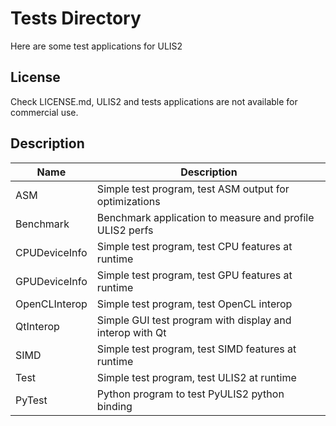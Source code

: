 # Tests Directory
Here are some test applications for ULIS2

## License
Check LICENSE.md, ULIS2 and tests applications are not available for commercial use.

## Description
|Name                   |Description                                                |
|-----------------------|-----------------------------------------------------------|
|ASM                    |Simple test program, test ASM output for optimizations     |
|Benchmark              |Benchmark application to measure and profile ULIS2 perfs   |
|CPUDeviceInfo          |Simple test program, test CPU features at runtime          |
|GPUDeviceInfo          |Simple test program, test GPU features at runtime          |
|OpenCLInterop          |Simple test program, test OpenCL interop                   |
|QtInterop              |Simple GUI test program with display and interop with Qt   |
|SIMD                   |Simple test program, test SIMD features at runtime         |
|Test                   |Simple test program, test ULIS2 at runtime                 |
|PyTest                 |Python program to test PyULIS2 python binding              |

